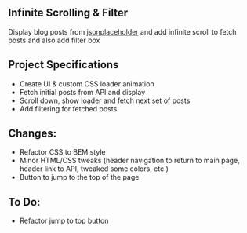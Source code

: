 ## Infinite Scrolling & Filter

Display blog posts from [jsonplaceholder](https://jsonplaceholder.typicode.com) and add infinite scroll to fetch posts and also add filter box

## Project Specifications

- Create UI & custom CSS loader animation
- Fetch initial posts from API and display
- Scroll down, show loader and fetch next set of posts
- Add filtering for fetched posts

## Changes:
- Refactor CSS to BEM style
- Minor HTML/CSS tweaks (header navigation to return to main page, header link to API, tweaked some colors, etc.)
- Button to jump to the top of the page

## To Do:
- Refactor jump to top button